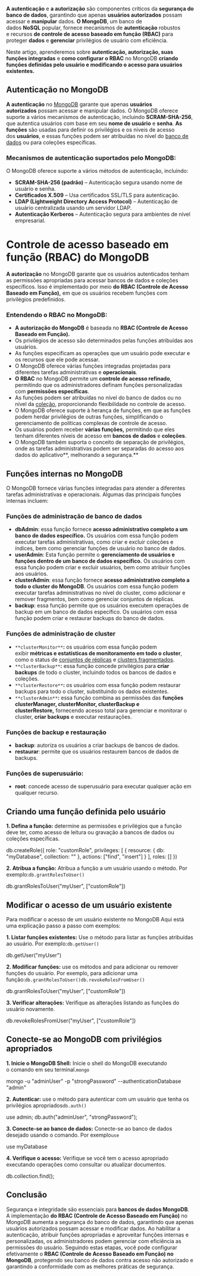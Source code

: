 **A autenticação** e **a autorização** são componentes críticos da **segurança do banco de dados**, garantindo que apenas **usuários autorizados** possam acessar e **manipular** dados. **O MongoDB**, um banco de dados **NoSQL** popular, fornece mecanismos de **autenticação** robustos e recursos **de controle de acesso baseado em função (RBAC)** para proteger **dados** e **gerenciar** privilégios de usuário com eficiência.

Neste artigo, aprenderemos sobre **autenticação, autorização, suas funções integradas** e **como configurar o RBAC** no MongoDB **criando funções definidas pelo usuário e modificando o acesso para usuários existentes.**

## Autenticação no MongoDB

**A autenticação** no [MongoDB](https://www.geeksforgeeks.org/mongodb-tutorial/) garante que apenas **usuários autorizados** possam acessar e manipular dados. O MongoDB oferece suporte a vários mecanismos de autenticação, incluindo **SCRAM-SHA-256**, que autentica usuários com base em seu **nome de usuário** e **senha**. **As funções** são usadas para definir os privilégios e os níveis de acesso dos **usuários**, e essas funções podem ser atribuídas no nível do [banco de dados](https://www.geeksforgeeks.org/what-is-database/) ou para coleções específicas.

### Mecanismos de autenticação suportados pelo MongoDB:

O MongoDB oferece suporte a vários métodos de autenticação, incluindo:

- **SCRAM-SHA-256 (padrão)** – Autenticação segura usando nome de usuário e senha.
- **Certificados X.509** – Usa certificados SSL/TLS para autenticação.
- **LDAP (Lightweight Directory Access Protocol)** – Autenticação de usuário centralizada usando um servidor LDAP.
- **Autenticação Kerberos** – Autenticação segura para ambientes de nível empresarial.

# Controle de acesso baseado em função (RBAC) do MongoDB

**A autorização** no MongoDB garante que os usuários autenticados tenham as permissões apropriadas para acessar bancos de dados e coleções específicos. Isso é implementado por meio **do RBAC (Controle de Acesso Baseado em Função),** em que os usuários recebem funções com privilégios predefinidos.

### Entendendo o RBAC no MongoDB:

- **A autorização do MongoDB** é baseada no **RBAC (Controle de Acesso Baseado em Função).**
- Os privilégios de acesso são determinados pelas funções atribuídas aos usuários.
- As funções especificam as operações que um usuário pode executar e os recursos que ele pode acessar.
- O MongoDB oferece várias funções integradas projetadas para diferentes tarefas administrativas e **operacionais**.
- **O RBAC** no MongoDB permite um **controle de acesso refinado**, permitindo que os administradores definam funções personalizadas com **permissões específicas**.
- As funções podem ser atribuídas no nível do banco de dados ou no nível da [coleção](https://www.geeksforgeeks.org/mongodb-database-collection-and-document/), proporcionando flexibilidade no controle de acesso.
- O MongoDB oferece suporte à herança de funções, em que as funções podem herdar privilégios de outras funções, simplificando o gerenciamento de políticas complexas de controle de acesso.
- Os usuários podem receber **várias funções,** permitindo que eles tenham diferentes níveis de acesso em **bancos de dados** e **coleções**.
- O MongoDB também suporta o conceito de separação de privilégios, onde as tarefas administrativas podem ser separadas do acesso aos dados do aplicativo**, melhorando a segurança.**

## Funções internas no MongoDB

O MongoDB fornece várias funções integradas para atender a diferentes tarefas administrativas e operacionais. Algumas das principais funções internas incluem:

### Funções de administração de banco de dados

- **dbAdmin**: essa função fornece **acesso administrativo completo a um banco de dados específico.** Os usuários com essa função podem executar tarefas administrativas, como criar e excluir coleções e índices, bem como gerenciar funções de usuário no banco de dados.
- **userAdmin**: Esta função permite o **gerenciamento de usuários e funções dentro de um banco de dados específico.** Os usuários com essa função podem criar e excluir usuários, bem como atribuir funções aos usuários.
- **clusterAdmin**: essa função fornece **acesso administrativo completo a todo o cluster do MongoDB**. Os usuários com essa função podem executar tarefas administrativas no nível do cluster, como adicionar e remover fragmentos, bem como gerenciar conjuntos de réplicas.
- **backup**: essa função permite que os usuários executem operações de backup em um banco de dados específico. Os usuários com essa função podem criar e restaurar backups do banco de dados.

### Funções de administração de cluster

- `**clusterMonitor**`**:** os usuários com essa função podem exibir **métricas e estatísticas de monitoramento em todo o cluster**, como o status de [conjuntos de réplicas](https://www.geeksforgeeks.org/mongodb-replication-and-sharding/) e [clusters fragmentados](https://www.geeksforgeeks.org/scaling-in-mongodb/).
- `**clusterBackup**`**:** essa função concede privilégios para **criar backups** de todo o cluster, incluindo todos os bancos de dados e coleções.
- `**clusterRestore**`**:** os usuários com essa função podem restaurar backups para todo o cluster, substituindo os dados existentes.
- `**clusterAdmin**`**:** essa função combina as permissões das **funções clusterManager, clusterMonitor, clusterBackup e clusterRestore,** fornecendo acesso total para gerenciar e monitorar o cluster, **criar backups** e executar restaurações.

### Funções de backup e restauração

- **backup**: autoriza os usuários a criar backups de bancos de dados.
- **restaurar**: permite que os usuários restaurem bancos de dados de backups.

### Funções de superusuário:

- **root**: concede acesso de superusuário para executar qualquer ação em qualquer recurso.

## **Criando uma função definida pelo usuário**

**1. Defina a função:** determine as permissões e privilégios que a função deve ter, como acesso de leitura ou gravação a bancos de dados ou coleções específicas.

db.createRole({
  role: "customRole",
  privileges: [
    { resource: { db: "myDatabase", collection: "" }, actions: ["find", "insert"] }
  ],
  roles: []
})

**2. Atribua a função:** Atribua a função a um usuário usando o método. Por exemplo:`db.grantRolesToUser()`

db.grantRolesToUser("myUser", ["customRole"])

## Modificar o acesso de um usuário existente

Para modificar o acesso de um usuário existente no MongoDB Aqui está uma explicação passo a passo com exemplos:

**1. Listar funções existentes:** Use o método para listar as funções atribuídas ao usuário. Por exemplo:`db.getUser()`

db.getUser("myUser")

**2. Modificar funções:** use os métodos and para adicionar ou remover funções do usuário. Por exemplo, para adicionar uma função:`db.grantRolesToUser()db.revokeRolesFromUser()`

db.grantRolesToUser("myUser", ["customRole"])

**3. Verificar alterações:** Verifique as alterações listando as funções do usuário novamente.

db.revokeRolesFromUser("myUser", ["customRole"])

## Conecte-se ao MongoDB com privilégios apropriados

**1. Inicie o MongoDB Shell:** Inicie o shell do MongoDB executando o comando em seu terminal.`mongo`

mongo -u "adminUser" -p "strongPassword" --authenticationDatabase "admin"

**2. Autenticar:** use o método para autenticar com um usuário que tenha os privilégios apropriados`db.auth()`

use admin;
db.auth("adminUser", "strongPassword");

**3. Conecte-se ao banco de dados:** Conecte-se ao banco de dados desejado usando o comando. Por exemplo`use`

use myDatabase

**4. Verifique o acesso:** Verifique se você tem o acesso apropriado executando operações como consultar ou atualizar documentos.

db.collection.find();

## Conclusão

Segurança e integridade são essenciais para **bancos de dados MongoDB**. A implementação **do RBAC (Controle de Acesso Baseado em Função)** no MongoDB aumenta a segurança do banco de dados, garantindo que apenas usuários autorizados possam acessar e modificar dados. Ao habilitar a autenticação, atribuir funções apropriadas e aproveitar funções internas e personalizadas, os administradores podem gerenciar com eficiência as permissões do usuário. Seguindo estas etapas, você pode configurar efetivamente o **RBAC (Controle de Acesso Baseado em Função) no MongoDB**, protegendo seu banco de dados contra acesso não autorizado e garantindo a conformidade com as melhores práticas de segurança.